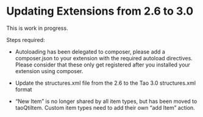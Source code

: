 <!--
parent: 'TAO 3 0'
created_at: '2014-08-19 14:29:10'
updated_at: '2015-04-13 13:32:00'
authors:
    - 'Joel Bout'
tags:
    - 'TAO 2.6'
    - 'TAO 3.0'
-->

Updating Extensions from 2.6 to 3.0
===================================

This is work in progress.

Steps required:

-   Autoloading has been delegated to composer, please add a composer.json to your extension with the required autoload directives. Please consider that these only get registered after you installed your extension using composer.



-   Update the structures.xml file from the 2.6 to the Tao 3.0 structures.xml format



-   “New Item” is no longer shared by all item types, but has been moved to taoQtiItem. Custom item types need to add their own “add Item” action.


